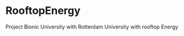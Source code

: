 RooftopEnergy
=============

Project Bionic University with Rotterdam University with rooftop Energy
